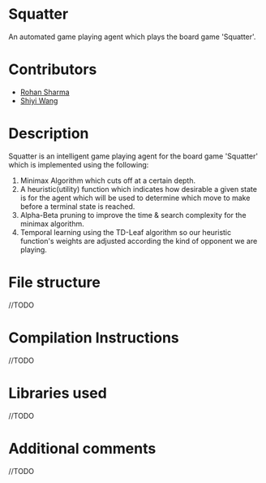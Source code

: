 # Squatter
An automated game playing agent which plays the board game 'Squatter'.

# Contributors
  * [Rohan Sharma](https://github.com/RohanSharma1994)
  * [Shiyi Wang](https://www.github.com)

# Description
Squatter is an intelligent game playing agent for the board game 'Squatter' which is implemented using the following:
  1. Minimax Algorithm which cuts off at a certain depth.
  2. A heuristic(utility) function which indicates how desirable a given state is for the agent which will be used to determine which move to make before a terminal state is reached.
  3. Alpha-Beta pruning to improve the time & search complexity for the minimax algorithm.
  4. Temporal learning using the TD-Leaf algorithm so our heuristic function's weights are adjusted according the kind of opponent we are playing.

# File structure
//TODO

# Compilation Instructions 
//TODO

# Libraries used
//TODO

# Additional comments
//TODO
